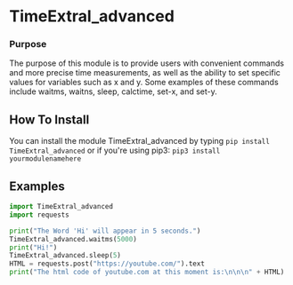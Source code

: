 # TimeExtral_advanced

### Purpose
The purpose of this module is to provide users with convenient commands and more precise time measurements, as well as the ability to set specific values for variables such as x and y. Some examples of these commands include waitms, waitns, sleep, calctime, set-x, and set-y.


## How To Install

You can install the module TimeExtral_advanced by typing `pip install TimeExtral_advanced` or if you're using pip3: `pip3 install yourmodulenamehere`

## Examples
```py
import TimeExtral_advanced
import requests

print("The Word 'Hi' will appear in 5 seconds.")
TimeExtral_advanced.waitms(5000)
print("Hi!")
TimeExtral_advanced.sleep(5)
HTML = requests.post("https://youtube.com/").text
print("The html code of youtube.com at this moment is:\n\n\n" + HTML)
```
